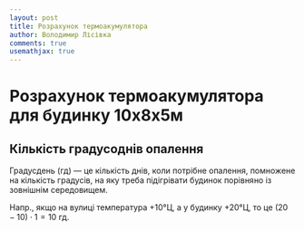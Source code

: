 ```yaml
---
layout: post
title: Розрахунок термоакумулятора
author: Володимир Лісівка
comments: true
usemathjax: true
---
```

<script>
  function p(str) { document.write(str); }

  // Print number in locale specific way.
  var locale_format = new Intl.NumberFormat('uk-UA');
  function pn(number) { document.write(locale_format.format(number)); }
  function pbn(number) { document.write('<b>',locale_format.format(number),'</b>'); }
  
  
</script>

# Розрахунок термоакумулятора для будинку 10x8x5м

## Кількість градусоднів опалення

Градусдень (гд) — це кількість днів, коли потрібне опалення, помножене на кількість градусів, на яку треба підігрівати будинок порівняно із зовнішнім середовищем.

Напр., якщо на вулиці температура +10°Ц, а у будинку +20°Ц, то це $(20-10) \cdot 1 = 10$ гд.


